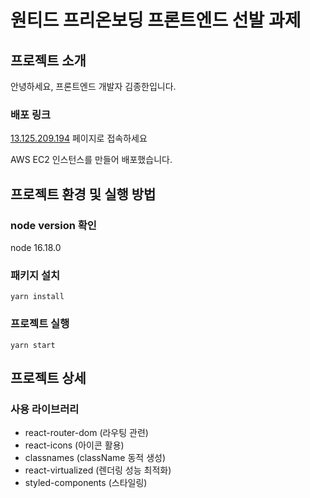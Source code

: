 # 원티드 프리온보딩 프론트엔드 선발 과제
## 프로젝트 소개
안녕하세요, 프론트엔드 개발자 김종한입니다.
### 배포 링크
<a href="http://13.125.209.194/">13.125.209.194</a> 페이지로 접속하세요

AWS EC2 인스턴스를 만들어 배포했습니다.

## 프로젝트 환경 및 실행 방법
### node version 확인
node 16.18.0
### 패키지 설치
`yarn install`
### 프로젝트 실행
`yarn start`

## 프로젝트 상세
### 사용 라이브러리
- react-router-dom (라우팅 관련)
- react-icons (아이콘 활용)
- classnames (className 동적 생성)
- react-virtualized (렌더링 성능 최적화)
- styled-components (스타일링)